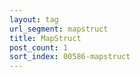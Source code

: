 ```yaml
---
layout: tag
url_segment: mapstruct
title: MapStruct
post_count: 1
sort_index: 00586-mapstruct
---
```

